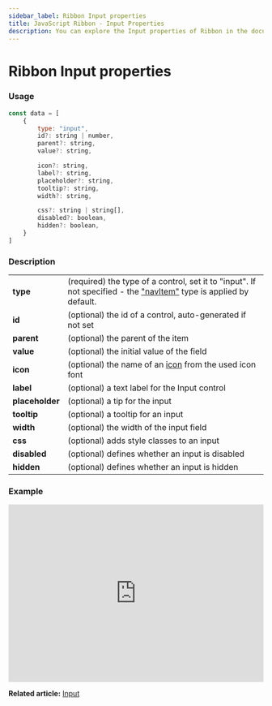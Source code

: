 ```yaml
---
sidebar_label: Ribbon Input properties
title: JavaScript Ribbon - Input Properties 
description: You can explore the Input properties of Ribbon in the documentation of the DHTMLX JavaScript UI library. Browse developer guides and API reference, try out code examples and live demos, and download a free 30-day evaluation version of DHTMLX Suite.
---
```


# Ribbon Input properties

### Usage

~~~js
const data = [
	{
		type: "input",
		id?: string | number,
		parent?: string,
		value?: string,

		icon?: string,
		label?: string,
		placeholder?: string,
		tooltip?: string,
		width?: string,

		css?: string | string[],
		disabled?: boolean,
		hidden?: boolean,
	}
]
~~~

### Description

<table>
	<tbody>
        <tr>
			<td><b>type</b></td>
			<td>(required) the type of a control, set it to "input". If not specified - the <a href="../../navitem">"navItem"</a> type is applied by default.</td>
		</tr>
		<tr>
			<td><b>id</b></td>
			<td>(optional) the id of a control, auto-generated if not set</td>
		</tr>
        <tr>
			<td><b>parent</b></td>
			<td>(optional) the parent of the item</td>
		</tr>
		<tr>
			<td><b>value</b></td>
			<td>(optional) the initial value of the field</td>
		</tr>
		<tr>
			<td><b>icon</b></td>
			<td>(optional) the name of an <a href="../../customization">icon</a> from the used icon font</td>
		</tr>
		<tr>
			<td><b>label</b></td>
			<td>(optional) a text label for the Input control</td>
		</tr>
		<tr>
			<td><b>placeholder</b></td>
			<td>(optional) a tip for the input</td>
		</tr>
		<tr>
			<td><b>tooltip</b></td>
			<td>(optional) a tooltip for an input</td>
		</tr>
		<tr>
			<td><b>width</b></td>
			<td>(optional) the width of the input field</td>
		</tr>
		<tr>
			<td><b>css</b></td>
			<td>(optional) adds style classes to an input</td>
		</tr>
		<tr>
			<td><b>disabled</b></td>
			<td>(optional) defines whether an input is disabled</td>
		</tr>
        <tr>
			<td><b>hidden</b></td>
			<td>(optional) defines whether an input is hidden</td>
		</tr>
    </tbody>
</table>

### Example

<iframe src="https://snippet.dhtmlx.com/jjnzc3ng?mode=html" frameborder="0" class="snippet_iframe" width="100%" height="350"></iframe>

**Related article:** [Input](ribbon/input.md)